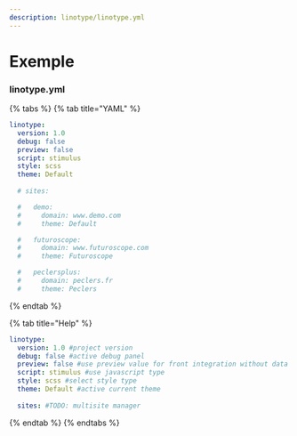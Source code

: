 ```yaml
---
description: linotype/linotype.yml
---
```


# Exemple

### linotype.yml

{% tabs %}
{% tab title="YAML" %}
```yaml
linotype:
  version: 1.0 
  debug: false
  preview: false
  script: stimulus
  style: scss
  theme: Default
  
  # sites:

  #   demo:
  #     domain: www.demo.com
  #     theme: Default

  #   futuroscope:
  #     domain: www.futuroscope.com
  #     theme: Futuroscope

  #   peclersplus:
  #     domain: peclers.fr
  #     theme: Peclers

```
{% endtab %}

{% tab title="Help" %}
```yaml
linotype:
  version: 1.0 #project version
  debug: false #active debug panel
  preview: false #use preview value for front integration without data
  script: stimulus #use javascript type
  style: scss #select style type
  theme: Default #active current theme
  
  sites: #TODO: multisite manager
```
{% endtab %}
{% endtabs %}



